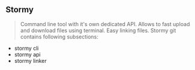 ## Stormy
> Command line tool with it's own dedicated API.
> Allows to fast upload and download files using terminal.
> Easy linking files.
Stormy git contains following subsections:
* stormy cli
* stormy api
* stormy linker

